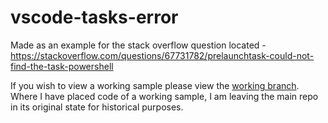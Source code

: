 # vscode-tasks-error

Made as an example for the stack overflow question located - https://stackoverflow.com/questions/67731782/prelaunchtask-could-not-find-the-task-powershell

If you wish to view a working sample please view the [working branch](https://github.com/lzinga/vscode-tasks-error/tree/working). Where I have placed code of a working sample, I am leaving the main repo in its original state for historical purposes.
